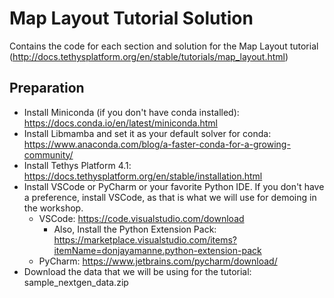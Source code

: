# Map Layout Tutorial Solution
Contains the code for each section and solution for the Map Layout tutorial (http://docs.tethysplatform.org/en/stable/tutorials/map_layout.html)

## Preparation

* Install Miniconda (if you don't have conda installed): https://docs.conda.io/en/latest/miniconda.html
* Install Libmamba and set it as your default solver for conda: https://www.anaconda.com/blog/a-faster-conda-for-a-growing-community/
* Install Tethys Platform 4.1: https://docs.tethysplatform.org/en/stable/installation.html
* Install VSCode or PyCharm or your favorite Python IDE. If you don't have a preference, install VSCode, as that is what we will use for demoing in the workshop.
    * VSCode: https://code.visualstudio.com/download
        * Also, Install the Python Extension Pack: https://marketplace.visualstudio.com/items?itemName=donjayamanne.python-extension-pack
    * PyCharm: https://www.jetbrains.com/pycharm/download/
* Download the data that we will be using for the tutorial: sample_nextgen_data.zip
